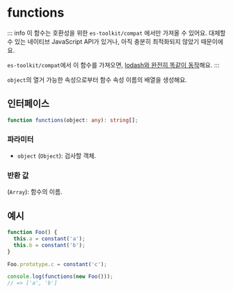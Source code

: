# functions

::: info
이 함수는 호환성을 위한 `es-toolkit/compat` 에서만 가져올 수 있어요. 대체할 수 있는 네이티브 JavaScript API가 있거나, 아직 충분히 최적화되지 않았기 때문이에요.

`es-toolkit/compat`에서 이 함수를 가져오면, [lodash와 완전히 똑같이 동작](../../../compatibility.md)해요.
:::

`object`의 열거 가능한 속성으로부터 함수 속성 이름의 배열을 생성해요.

## 인터페이스

```typescript
function functions(object: any): string[];
```

### 파라미터

- `object` (`Object`): 검사할 객체.

### 반환 값

(`Array`): 함수의 이름.

## 예시

```typescript
function Foo() {
  this.a = constant('a');
  this.b = constant('b');
}

Foo.prototype.c = constant('c');

console.log(functions(new Foo()));
// => ['a', 'b']
```
